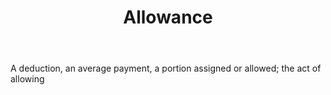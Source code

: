 ---
title: Allowance
letter: A
permalink: "/definitions/allowance.html"
body: A deduction, an average payment, a portion assigned or allowed; the act of allowing
published_at: '2018-07-07'
layout: post
---
